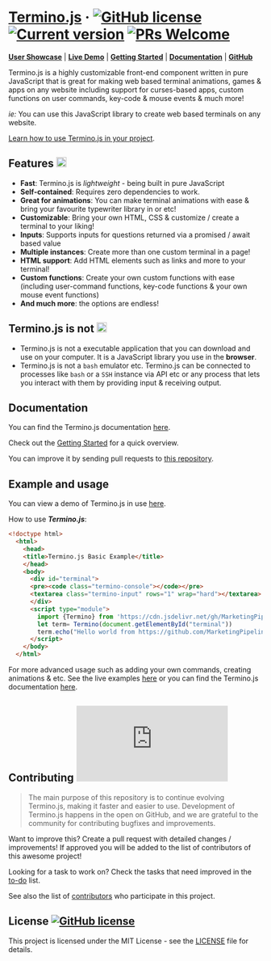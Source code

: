 # [Termino.js](https://github.com/MarketingPipeline/Termino.js/) &middot; [![GitHub license](https://img.shields.io/badge/license-MIT-blue.svg)](https://github.com/MarketingPipeline/Termino.js/blob/main/LICENSE) [![Current version](https://img.shields.io/github/package-json/v/MarketingPipeline/Termino.js.svg?style=flat)](https://github.com/MarketingPipeline/Termino.js/releases)  [![PRs Welcome](https://img.shields.io/badge/PRs-welcome-brightgreen.svg)](https://github.com/MarketingPipeline/Termino.js/blob/main/README.md#contributing-)



**[User Showcase](https://github.com/MarketingPipeline/Termino.js/blob/gh-pages/showcase.md)** | **[Live Demo](https://marketingpipeline.github.io/Termino.js/demo)** | **[Getting Started](https://github.com/MarketingPipeline/Termino.js/wiki/Getting-Started)** | **[Documentation](https://github.com/MarketingPipeline/Termino.js/wiki)** | **[GitHub](https://github.com/MarketingPipeline/Termino.js/)**

Termino.js is a highly customizable front-end component written in pure JavaScript that is great for making web based terminal animations, games & apps on any website including support for curses-based apps, custom functions on user commands, key-code & mouse events & much more!

_ie:_ You can use this JavaScript library to create web based terminals on any website.

[Learn how to use Termino.js in your project](https://github.com/MarketingPipeline/Termino.js/wiki/Getting-Started).

## Features <img height="20px" src="https://user-images.githubusercontent.com/86180097/196882869-d38fe649-8e33-44fe-ae91-b1f9cd5f1c3e.png">

- **Fast**: Termino.js is *lightweight* - being built in pure JavaScript
- **Self-contained**: Requires zero dependencies to work.
- **Great for animations**: You can make terminal animations with ease & bring your favourite typewriter library in or etc!
- **Customizable**: Bring your own HTML, CSS & customize / create a terminal to your liking!
- **Inputs**: Supports inputs for questions returned via a promised / await based value
- **Multiple instances**: Create more than one custom terminal in a page!
- **HTML support**: Add HTML elements such as links and more to your terminal!
- **Custom functions**: Create your own custom functions with ease (including user-command functions, key-code functions & your own mouse event functions)
- **And much more**: the options are endless!

## Termino.js is not <img height="20px" alt="Emoji hand pointing left" src="https://zefir.site/emojipedia-us.s3.dualstack.us-west-1.amazonaws.com/thumbs/120/lg/57/white-left-pointing-backhand-index_1f448.png">

- Termino.js is not a executable application that you can download and use on your computer. It is a JavaScript library you use in the **browser**.
- Termino.js is not a `bash` emulator etc. Termino.js can be connected to processes like `bash`  or a `SSH` instance via API etc or any process that lets you interact with them by providing input & receiving output.

## Documentation

You can find the Termino.js documentation [here](https://github.com/MarketingPipeline/Termino.js/wiki).  

Check out the [Getting Started](https://github.com/MarketingPipeline/Termino.js/wiki/Getting-Started) for a quick overview.

You can improve it by sending pull requests to [this repository](https://github.com/MarketingPipeline/Termino.js).

## Example and usage

You can view a demo of Termino.js in use [here](https://marketingpipeline.github.io/Termino.js/demo).

How to use **_Termino.js_**:

```html
<!doctype html>
  <html>
    <head>
    <title>Termino.js Basic Example</title>
    </head>
    <body>
      <div id="terminal">
      <pre><code class="termino-console"></code></pre>
      <textarea class="termino-input" rows="1" wrap="hard"></textarea>
      </div>
      <script type="module">
        import {Termino} from 'https://cdn.jsdelivr.net/gh/MarketingPipeline/Termino.js@v1.0.2/dist/termino.min.js';
        let term= Termino(document.getElementById("terminal"))
        term.echo("Hello world from https://github.com/MarketingPipeline")
      </script>
    </body>
  </html>
```

For more advanced usage such as adding your own commands, creating animations & etc. See the live examples [here](https://marketingpipeline.github.io/Termino.js/demo) or you can find the Termino.js documentation [here](https://github.com/MarketingPipeline/Termino.js/wiki).  

<!--------------
### Importing

The recommended way to load Termino.js is via the ES6 module syntax:

```javascript
import { Termino } from 'termino';
```
------------>

<!------
### Add your own commands
If you want add your own commands to the terminal just pass a object using the *property* as your command and the *value* as the callback.

```js
let term2= Termino(document.getElementById("test"), customkeys)

function print_hello_world(){
  term2.output("hello world")
}

async function add_numbers(){
  let number1  = await term2.input("First number to add")
  let number2  = await term2.input("Second number to add")
  term2.output(Number(number1) + Number(number2))
}

async function test_menu(){
term2.output(`1. Print Hello Wolrd
2. Add Two Numbers
3. Exit` ) 
term2.echo(`<pre style="color;red">`)
let termvalue = await term2.input("What would you like to do?") 
if(termvalue === "1"){
  print_hello_world()
}
  
if(termvalue === "2"){
add_numbers()
}  
  
if(termvalue === "3"){
  term2.output("You chose option 3, exiting terminal")
  await term2.delay(2000)
  term2.kill()
} 
  
if(termvalue != "1" && termvalue != "2" && termvalue != "3"){
  term2.output("Invalid choice")
}    
  
  
}
  test_menu()
```

Now in your terminal could type your new commands:

```bash
> help
These shell commands are defined internally:
flavour, ping, clear, help, version, wipe

> flavour
There is only one flavour for your favorite🍦and it is vanilla.
@soyjavi ❤️ vanilla >
```
----->

## Contributing [![GitHub contributors](https://badgen.net/github/contributors/MarketingPipeline/Termino.js)](https://github.com/MarketingPipeline/Termino.js/graphs/contributors/)

> The main purpose of this repository is to continue evolving Termino.js, making it faster and easier to use. Development of Termino.js happens in the open on GitHub, and we are grateful to the community for contributing bugfixes and improvements.

Want to improve this? Create a pull request with detailed changes / improvements! If approved you will be added to the list of contributors of this awesome project!

Looking for a task to work on? Check the tasks that need improved in the [to-do](https://github.com/MarketingPipeline/Termino.js/blob/main/src/termino.js#L10) list.

See also the list of
[contributors](https://github.com/MarketingPipeline/Termino.js/graphs/contributors) who
participate in this project.

## License   [![GitHub license](https://img.shields.io/badge/license-MIT-blue.svg)](https://github.com/MarketingPipeline/Termino.js/blob/main/LICENSE)

This project is licensed under the MIT License - see the
[LICENSE](https://github.com/MarketingPipeline/Termino.js/blob/main/LICENSE) file for
details.
